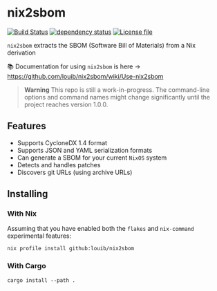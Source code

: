 # nix2sbom
[![Build Status](https://github.com/louib/nix2sbom/actions/workflows/merge.yml/badge.svg?branch=main)](https://github.com/louib/nix2sbom/actions/workflows/merge.yml)
[![dependency status](https://deps.rs/repo/github/louib/nix2sbom/status.svg)](https://deps.rs/repo/github/louib/nix2sbom)
[![License file](https://img.shields.io/github/license/louib/nix2sbom)](https://github.com/louib/nix2sbom/blob/main/LICENSE)

`nix2sbom` extracts the SBOM (Software Bill of Materials) from a Nix derivation

📚 Documentation for using `nix2sbom` is here -> https://github.com/louib/nix2sbom/wiki/Use-nix2sbom

> **Warning**
> This repo is still a work-in-progress.
  The command-line options and command names might change
  significantly until the project reaches version 1.0.0.

## Features
* Supports CycloneDX 1.4 format
* Supports JSON and YAML serialization formats
* Can generate a SBOM for your current `NixOS` system
* Detects and handles patches
* Discovers git URLs (using archive URLs)

## Installing

### With Nix
Assuming that you have enabled both the `flakes` and `nix-command` experimental features:
```
nix profile install github:louib/nix2sbom
```

### With Cargo
```
cargo install --path .
```

